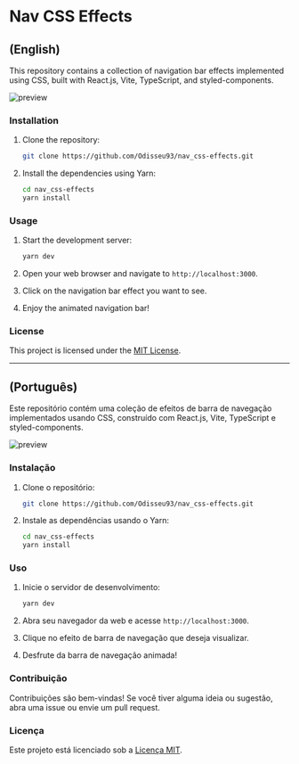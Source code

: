# Nav CSS Effects
## (English)

This repository contains a collection of navigation bar effects implemented using CSS, built with React.js, Vite, TypeScript, and styled-components.

![preview](https://github.com/Odisseu93/nav_css-effects/assets/76600539/7315e67e-b758-466b-8561-eb519778fea2)

### Installation

1. Clone the repository:

   ```bash
   git clone https://github.com/Odisseu93/nav_css-effects.git
   ```

2. Install the dependencies using Yarn:

   ```bash
   cd nav_css-effects
   yarn install
   ```

### Usage

1. Start the development server:

   ```bash
   yarn dev
   ```

2. Open your web browser and navigate to `http://localhost:3000`.
3. Click on the navigation bar effect you want to see.
4. Enjoy the animated navigation bar!

### License

This project is licensed under the [MIT License](LICENSE.md).

---

## (Português)

Este repositório contém uma coleção de efeitos de barra de navegação implementados usando CSS, construído com React.js, Vite, TypeScript e styled-components.

![preview](https://github.com/Odisseu93/nav_css-effects/assets/76600539/7315e67e-b758-466b-8561-eb519778fea2)


### Instalação

1. Clone o repositório:

   ```bash
   git clone https://github.com/Odisseu93/nav_css-effects.git
   ```

2. Instale as dependências usando o Yarn:

   ```bash
   cd nav_css-effects
   yarn install
   ```

### Uso

1. Inicie o servidor de desenvolvimento:

   ```bash
   yarn dev
   ```

2. Abra seu navegador da web e acesse `http://localhost:3000`.
3. Clique no efeito de barra de navegação que deseja visualizar.
4. Desfrute da barra de navegação animada!

### Contribuição

Contribuições são bem-vindas! Se você tiver alguma ideia ou sugestão, abra uma issue ou envie um pull request.

### Licença

Este projeto está licenciado sob a [Licença MIT](LICENSE.md).
